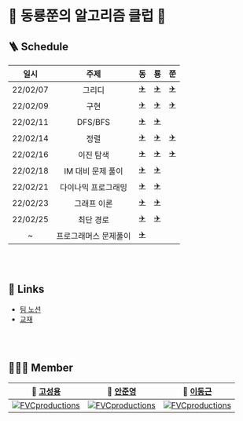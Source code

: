 # 🧐 동룡쭌의 알고리즘 클럽 🧐

## 🪜 Schedule

|일시|주제|동|룡|쭌|
|:---:|:---:|:---:|:---:|:---:|
|22/02/07|그리디|[✈️](./donggeun/ch3그리디)|[✈️](./seongyong/greedy)|[✈️](./tree/junyoung/junyoung/week1/mon/greedy)|
|22/02/09|구현|[✈️](./donggeun/ch4구현)|[✈️](./seongyong/Implementation)|[️✈️](./tree/junyoung/junyoung/week1/wed/implement)|
|22/02/11|DFS/BFS|[✈️](./donggeun/ch5DFS_BFS)|[✈️](./seongyong/DFS,BFS)||
|22/02/14|정렬|[✈️](./donggeun/ch6정렬)|[✈️](./seongyong/Sort)|[✈️](./tree/junyoung/junyoung/week2/sorting)|
|22/02/16|이진 탐색|[✈️](./donggeun/ch7이진탐색)|[✈️](./seongyong/BinarySearch)|[✈️](./tree/junyoung/junyoung/week2/binarysearch)|
|22/02/18|IM 대비 문제 풀이|[✈️](./donggeun/IM대비)|[✈️](./seongyong/IM)||
|22/02/21|다이나믹 프로그래밍|[✈️](./donggeun/ch8다이나믹프로그래밍)|[✈️](./seongyong/DynamicProgramming)||
|22/02/23|그래프 이론|[✈️](./donggeun/ch10그래프이론)|[✈️](./seongyong/Graph)||
|22/02/25|최단 경로|[✈️](./donggeun/ch9최단경로)|[✈️](./seongyong/ShortestPath)||
|~|프로그래머스 문제풀이|[✈️](./donggeun/프로그래머스)|||

<br/>
<br/>

## 🚀 Links

- [팀 노션](https://geeneve.notion.site/08a5c2ee34fd40da84ef43b5358b6409)
- [교재](http://www.yes24.com/Product/Goods/91433923)

<br/>
<br/>

## 👨‍👦‍👦 Member

| **🙋 [고성용](https://github.com/holmir97)** | **🙋 [안준영](https://github.com/junyoii)**   | **🙋 [이동근](https://github.com/geeneve)**  |
|:---------------------:|:---------------------:|:---------------------:|
| [![FVCproductions](https://avatars.githubusercontent.com/u/64517473?v=4)]() | [![FVCproductions](https://avatars.githubusercontent.com/u/67837091?v=4)]() | [![FVCproductions](https://avatars.githubusercontent.com/u/68222629?v=4)]() |
